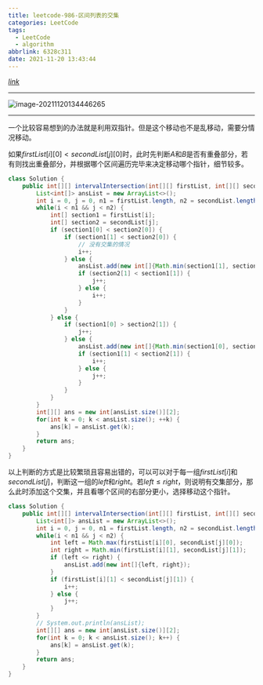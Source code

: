 ```yaml
---
title: leetcode-986-区间列表的交集
categories: LeetCode
tags:
  - LeetCode
  - algorithm
abbrlink: 6328c311
date: 2021-11-20 13:43:44
---
```


[$link$](https://leetcode-cn.com/problems/interval-list-intersections/)

<hr/>

![image-20211120134446265](https://gitee.com/cao_ziqiang/img/raw/master/20211120134446.png)

<hr/>

一个比较容易想到的办法就是利用双指针。但是这个移动也不是乱移动，需要分情况移动。

如果$firstList[i][0]\lt secondList[j][0]$时，此时先判断$A$和$B$是否有重叠部分，若有则找出重叠部分，并根据哪个区间遍历完毕来决定移动哪个指针，细节较多。

```java
class Solution {
    public int[][] intervalIntersection(int[][] firstList, int[][] secondList) {
        List<int[]> ansList = new ArrayList<>();
        int i = 0, j = 0, n1 = firstList.length, n2 = secondList.length;
        while(i < n1 && j < n2) {
            int[] section1 = firstList[i];
            int[] section2 = secondList[j];
            if (section1[0] < section2[0]) {
                if (section1[1] < section2[0]) {
                    // 没有交集的情况
                    i++;
                } else {
                    ansList.add(new int[]{Math.min(section1[1], section2[0]), Math.min(section1[1], section2[1])});
                    if (section2[1] < section1[1]) {
                        j++;
                    } else {
                        i++;
                    }
                }
            } else {
                if (section1[0] > section2[1]) {
                    j++;
                } else {
                    ansList.add(new int[]{Math.min(section1[0], section2[1]), Math.min(section1[1], section2[1])});
                    if (section1[1] < section2[1]) {
                        i++;
                    } else {
                        j++;
                    }
                }
            }
        }
        int[][] ans = new int[ansList.size()][2];
        for(int k = 0; k < ansList.size(); ++k) {
            ans[k] = ansList.get(k);
        }
        return ans;
    }
}
```

以上判断的方式是比较繁琐且容易出错的，可以可以对于每一组$firstList[i]$和$secondList[j]$，判断这一组的$left$和$right$。若$left\le right$，则说明有交集部分，那么此时添加这个交集，并且看哪个区间的右部分更小，选择移动这个指针。

```java
class Solution {
    public int[][] intervalIntersection(int[][] firstList, int[][] secondList) {
        List<int[]> ansList = new ArrayList<>();
        int i = 0, j = 0, n1 = firstList.length, n2 = secondList.length;
        while(i < n1 && j < n2) {
            int left = Math.max(firstList[i][0], secondList[j][0]);
            int right = Math.min(firstList[i][1], secondList[j][1]);
            if (left <= right) {
                ansList.add(new int[]{left, right});
            }
            if (firstList[i][1] < secondList[j][1]) {
                i++;
            } else {
                j++;
            }
        }
        // System.out.println(ansList);
        int[][] ans = new int[ansList.size()][2];
        for(int k = 0; k < ansList.size(); k++) {
            ans[k] = ansList.get(k);
        }
        return ans;
    }
}
```

